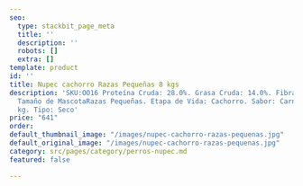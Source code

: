 ```yaml
---
seo:
  type: stackbit_page_meta
  title: ''
  description: ''
  robots: []
  extra: []
template: product
id: ''
title: Nupec cachorro Razas Pequeñas 8 kgs
description: 'SKU:OO16 Proteína Cruda: 28.0%. Grasa Cruda: 14.0%. Fibra cruda: 4.0%.
  Tamaño de MascotaRazas Pequeñas. Etapa de Vida: Cachorro. Sabor: Carne. Peso: 8
  kg. Tipo: Seco'
price: "641"
order: 
default_thumbnail_image: "/images/nupec-cachorro-razas-pequenas.jpg"
default_original_image: "/images/nupec-cachorro-razas-pequenas.jpg"
category: src/pages/category/perros-nupec.md
featured: false

---
```


